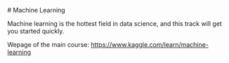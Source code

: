 # Machine Learning

Machine learning is the hottest field in data science, and this track will get you started quickly.

Wepage of the main course: https://www.kaggle.com/learn/machine-learning
